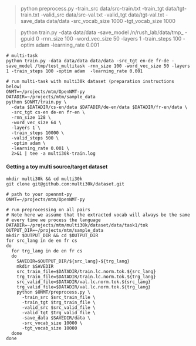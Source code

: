 



> python preprocess.py -train_src data/src-train.txt -train_tgt data/tgt-train.txt -valid_src data/src-val.txt -valid_tgt data/tgt-val.txt -save_data data/data -src_vocab_size 1000 -tgt_vocab_size 1000

> python train.py -data data/data -save_model /n/rush_lab/data/tmp_ -gpuid 0 -rnn_size 100 -word_vec_size 50 -layers 1 -train_steps 100 -optim adam  -learning_rate 0.001

```
# multi-task
python train.py -data data/data data/data -src_tgt en-de fr-de -save_model /tmp/test_multitask -rnn_size 100 -word_vec_size 50 -layers 1 -train_steps 100 -optim adam  -learning_rate 0.001

# run multi-task with multi30k dataset (preparation instructions below)
ONMT=~/projects/mtm/OpenNMT-py
DATADIR=~/projects/mtm/sample_data
python $ONMT/train.py \
  -data $DATADIR/cs-en/data $DATADIR/de-en/data $DATADIR/fr-en/data \
  -src_tgt cs-en de-en fr-en \
  -rnn_size 128 \
  -word_vec_size 64 \
  -layers 1 \
  -train_steps 10000 \
  -valid_steps 500 \
  -optim adam \
  -learning_rate 0.001 \
  2>&1 | tee -a multi30k-train.log

```

#### Getting a toy multi source/target dataset
```
mkdir multi30k && cd multi30k
git clone git@github.com:multi30k/dataset.git

# path to your opennmt-py
ONMT=~/projects/mtm/OpenNMT-py

# run preprocessing on all pairs
# Note here we assume that the extracted vocab will always be the same
# every time we process the language
DATADIR=~/projects/mtm/multi30k/dataset/data/task1/tok
OUTPUT_DIR=~/projects/mtm/sample_data
mkdir $OUTPUT_DIR && cd $OUTPUT_DIR
for src_lang in de en fr cs
do
  for trg_lang in de en fr cs
  do
    SAVEDIR=$OUTPUT_DIR/${src_lang}-${trg_lang}
    mkdir $SAVEDIR
    src_train_file=$DATADIR/train.lc.norm.tok.${src_lang}
    trg_train_file=$DATADIR/train.lc.norm.tok.${trg_lang}
    src_valid_file=$DATADIR/val.lc.norm.tok.${src_lang}
    trg_valid_file=$DATADIR/val.lc.norm.tok.${trg_lang}
    python $ONMT/preprocess.py \
      -train_src $src_train_file \
      -train_tgt $trg_train_file \
      -valid_src $src_valid_file \
      -valid_tgt $trg_valid_file \
      -save_data $SAVEDIR/data \
      -src_vocab_size 10000 \
      -tgt_vocab_size 10000
  done
done

```





